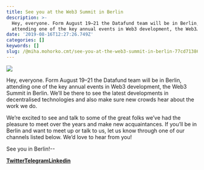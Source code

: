 ```yaml
---
title: See you at the Web3 Summit in Berlin
description: >-
  Hey, everyone. Form August 19–21 the Datafund team will be in Berlin,
  attending one of the key annual events in Web3 development, the Web3…
date: '2019-08-16T12:27:26.749Z'
categories: []
keywords: []
slug: /@miha.mohorko.cmt/see-you-at-the-web3-summit-in-berlin-77cd713867b5
---
```


![](posts/img/1____2hzvdFqRMAdsEhz36M2aw.png)

Hey, everyone. Form August 19–21 the Datafund team will be in Berlin, attending one of the key annual events in Web3 development, the Web3 Summit in Berlin. We’ll be there to see the latest developments in decentralised technologies and also make sure new crowds hear about the work we do.

We’re excited to see and talk to some of the great folks we’ve had the pleasure to meet over the years and make new acquaintances. If you’ll be in Berlin and want to meet up or talk to us, let us know through one of our channels listed below. We’d love to hear from you!

See you in Berlin!--

[**Twitter**](https://twitter.com/DataFundProject)[**Telegram**](https://t.me/DataFund)[**Linkedin**](https://www.linkedin.com/company/datafund)
